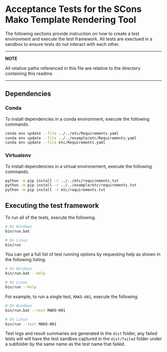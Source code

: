 # Acceptance Tests for the SCons Mako Template Rendering Tool

The following sections provide instruction on how to create a test environment and execute the test framework.  All tests are exectued in a sandbox to ensure tests do not interact with each other.

---

**NOTE**

All relative paths referenced in this file are relative to the directory containing this readme.

---

## Dependencies

### Conda

To install dependencies in a conda environment, execute the following commands.

```bash
conda env update --file ../../etc/Requirements.yaml
conda env update --file ../../example/etc/Requirements.yaml
conda env update --file etc/Requirements.yaml
```

### Virtualenv

To install dependencies in a virtual environement, execute the following commands.

```bash
python -m pip install -r ../../etc/requirements.txt
python -m pip install -r ../../example/etc/requirements.txt
python -m pip install -r etc/requirements.txt
```

## Executing the test framework

To run all of the tests, execute the following.

```bash
# On Windows
bin/run.bat

# On Linux
bin/run
```

You can get a full list of test running options by requesting help as shown in the following listing.

```bash
# On Windows
bin/run.bat --help

# On Linux
bin/run --help
```

For example, to run a single test, `MAKO-001`, execute the following.

```bash
# On Windows
bin/run.bat --test MAKO-001

# On Linux
bin/run --test MAKO-001
```

Test logs and result summaries are generated in the `dist` folder, any failed tests will will have the test sandbox captured in the `dist/failed` folder under a subfolder by the same name as the test name that failed.
